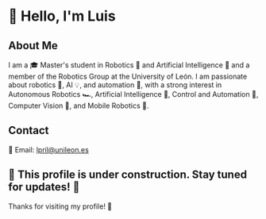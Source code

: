 # 👋 Hello, I'm Luis

## About Me
I am a 🎓 Master's student in Robotics 🤖 and Artificial Intelligence 🧠 and a member of the Robotics Group at the University of León. I am passionate about robotics 🤖, AI 💡, and automation 🔧, with a strong interest in Autonomous Robotics 🏎️, Artificial Intelligence 🧠, Control and Automation 🔩, Computer Vision 📡, and Mobile Robotics 🚗.

## Contact
📧 Email: [lpril@unileon.es](mailto:lpril@unileon.es)  

🚧 This profile is under construction. Stay tuned for updates! 🚧
--
Thanks for visiting my profile! 🚀

